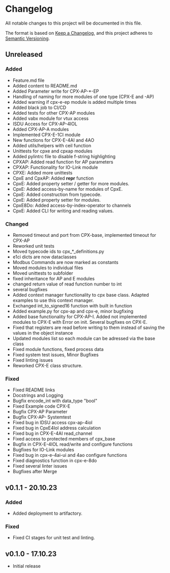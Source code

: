# Changelog
All notable changes to this project will be documented in this file.

The format is based on [Keep a Changelog](https://keepachangelog.com/en/1.0.0/),
and this project adheres to [Semantic Versioning](https://semver.org/spec/v2.0.0.html).

## Unreleased

### Added
- Feature.md file
- Added content to README.md
- Added Parameter write for CPX-AP-*-EP
- Handling of naming for more modules of one type (CPX-E and -AP)
- Added warning if cpx-e-ep module is added multiple times
- Added black job to CI/CD
- Added tests for other CPX-AP modules
- Added vabx module for vtux access
- ISDU Access for CPX-AP-4IOL
- Added CPX-AP-A modules
- Implemented CPX-E-1CI module
- New functions for CPX-E-4AI and 4AO
- Added utils/helpers with ceil function
- Unittests for cpxe and cpxap modules
- Added pylintrc file to disable f-string highlighting
- CPXAP: Added read function for AP parameters
- CPXAP: Functionality for IO-Link module
- CPXE: Added more unittests
- CpxE and CpxAP: Added __repr__ function
- CpxE: Added property setter / getter for more modules.
- CpxE: Added access-by-name for modules of CpxE.
- CpxE: Added construction from typecode.
- CpxE: Added property setter for modules.
- CpxE8Do: Added access-by-index-operator to channels
- CpxE: Added CLI for writing and reading values.

### Changed
- Removed timeout and port from CPX-base, implemented timeout for CPX-AP
- Reworked unit tests
- Moved typecode ids to cpx_*_definitions.py
- e1ci dicts are now dataclasses
- Modbus Commands are now marked as constants
- Moved modules to individual files
- Moved unittests to subfolder
- fixed inheritance for AP and E modules
- changed return value of read function number to int
- several bugfixes
- Added context manager functionality to cpx base class. Adapted examples to use this context manager.
- Exchanged int_to_signed16 function with built in function
- Added example.py for cpx-ap and cpx-e, minor bugfixing
- Added base functionality for CPX-AP-I. Added not implemented modules to CPX-E with Error on init. Several bugfixes on CPX-E.
- Fixed that registers are read before writing to them instead of saving the values in the object instance
- Updated modules list so each module can be adressed via the base class
- Fixed module functions, fixed process data
- Fixed system test issues, Minor Bugfixes
- Fixed linting issues
- Reworked CPX-E class structure.

### Fixed
- Fixed README links
- Docstrings and Logging
- Bugfix encode_int with data_type "bool"
- Fixed Example code CPX-E
- Bugfix CPX-AP Parameter
- Bugfix CPX-AP- Systemtest
- Fixed bug in IDSU access cpx-ap-4iol
- Fixed bug in CpxE4Iol address calculation
- Fixed bug in CPX-E-4AI read_channel
- Fixed access to protected members of cpx_base
- Bugfix in CPX-E-4IOL read/write and configure functions
- Bugfixes for IO-Link modules
- Fixed bug in cpx-e-4ai-ui and 4ao configure functions
- Fixed diagnostics function in cpx-e-8do
- Fixed several linter issues
- Bugfixes after Merge

## v0.1.1 - 20.10.23
### Added
- Added deployment to artifactory.

### Fixed
- Fixed CI stages for unit test and linting.

## v0.1.0 - 17.10.23
- Initial release
